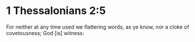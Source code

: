 # 1 Thessalonians 2:5

For neither at any time used we flattering words, as ye know, nor a cloke of covetousness; God [is] witness:
